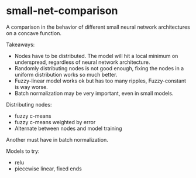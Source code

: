 # small-net-comparison
A comparison in the behavior of different small neural network architectures on a concave function.

Takeaways:

- Nodes have to be distributed. The model will hit a local minimum on underspread, regardless of neural network architecture.
- Randomly distributing nodes is not good enough, fixing the nodes in a uniform distribution works so much better.
- Fuzzy-linear model works ok but has too many ripples, Fuzzy-constant is way worse.
- Batch normalization may be very important, even in small models.


Distributing nodes:
- fuzzy c-means
- fuzzy c-means weighted by error
- Alternate between nodes and model training

Another must have in batch normalization.

Models to try:
- relu
- piecewise linear, fixed ends
